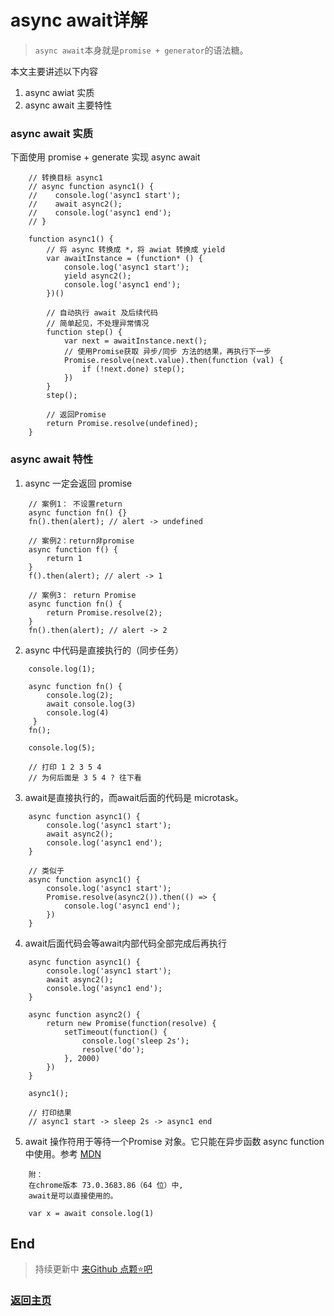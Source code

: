 # async await详解

> `async await`本身就是`promise + generator`的语法糖。

本文主要讲述以下内容
1. async awiat 实质
2. async await 主要特性

### async await 实质

下面使用 promise + generate 实现 async await
```
    // 转换目标 async1
    // async function async1() {
    //    console.log('async1 start');
    //    await async2();
    //    console.log('async1 end');
    // }

    function async1() {
        // 将 async 转换成 *，将 awiat 转换成 yield
        var awaitInstance = (function* () {
            console.log('async1 start');
            yield async2();
            console.log('async1 end');
        })()

        // 自动执行 await 及后续代码
        // 简单起见，不处理异常情况
        function step() {
            var next = awaitInstance.next();
            // 使用Promise获取 异步/同步 方法的结果，再执行下一步
            Promise.resolve(next.value).then(function (val) {
                if (!next.done) step();
            })
        }
        step();

        // 返回Promise
        return Promise.resolve(undefined);
    }
```

### async await 特性

1. async 一定会返回 promise
```
    // 案例1： 不设置return
    async function fn() {}
    fn().then(alert); // alert -> undefined

    // 案例2：return非promise
    async function f() {
        return 1
    }
    f().then(alert); // alert -> 1

    // 案例3： return Promise
    async function fn() {
        return Promise.resolve(2);
    }
    fn().then(alert); // alert -> 2
```

2. async 中代码是直接执行的（同步任务）
```
    console.log(1);

    async function fn() {
        console.log(2);
        await console.log(3)
        console.log(4)
     }
    fn();

    console.log(5);

    // 打印 1 2 3 5 4
    // 为何后面是 3 5 4 ? 往下看
```

3. await是直接执行的，而await后面的代码是 microtask。

```
    async function async1() {
        console.log('async1 start');
        await async2();
        console.log('async1 end');
    }

    // 类似于
    async function async1() {
        console.log('async1 start');
        Promise.resolve(async2()).then(() => {
            console.log('async1 end');
        })
    }
```

4. await后面代码会等await内部代码全部完成后再执行
```
    async function async1() {
        console.log('async1 start');
        await async2();
        console.log('async1 end');
    }

    async function async2() {
        return new Promise(function(resolve) {
            setTimeout(function() {
                console.log('sleep 2s');
                resolve('do');
            }, 2000)
        })
    }

    async1();

    // 打印结果
    // async1 start -> sleep 2s -> async1 end
```

5. await  操作符用于等待一个Promise 对象。它只能在异步函数 async function 中使用。参考 [MDN](https://developer.mozilla.org/zh-CN/docs/Web/JavaScript/Reference/Operators/await)
```
    附：
    在chrome版本 73.0.3683.86（64 位）中,
    await是可以直接使用的。

    var x = await console.log(1)
```

## End

> 持续更新中 [来Github 点颗⭐吧](https://github.com/zhongmeizhi/Interview-Knowledge-FED)

### [返回主页](/README.md)